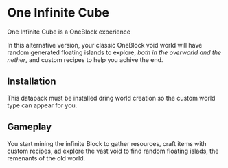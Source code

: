 # One Infinite Cube

One Infinite Cube is a OneBlock experience

In this alternative version, your classic OneBlock void world will have random generated floating islands to explore, _both in the overworld and the nether_, and custom recipes to help you achive the end.

## Installation

This datapack must be installed dring world creation so the custom world type can appear for you.

## Gameplay

You start mining the infinite Block to gather resources, craft items with custom recipes, ad explore the vast void to find random floating islads, the remenants of the old world.
